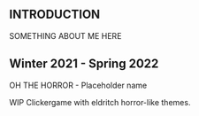 ## INTRODUCTION 

SOMETHING ABOUT ME HERE 



## Winter 2021 - Spring 2022 

OH THE HORROR - Placeholder name 

WIP Clickergame with eldritch horror-like themes. 
